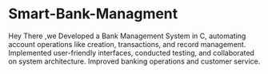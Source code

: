 # Smart-Bank-Managment
Hey There ,we Developed a Bank Management System in C, automating account operations like creation, transactions, and record management. Implemented user-friendly interfaces, conducted testing, and collaborated on system architecture. Improved banking operations and customer service.
